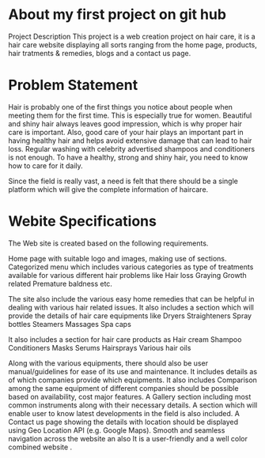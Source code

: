 # About my first project on git hub
Project Description
This project is a web creation project on hair care, it is a hair care website displaying all sorts ranging from the home page, products, hair tratments & remedies, blogs and a contact us page. 

# Problem Statement
Hair is probably one of the first things you notice about people when meeting them for the first time. This is especially true for women. Beautiful and shiny hair always leaves good impression, which is why proper hair care is important. Also, good care of your hair plays an important part in having healthy hair and helps avoid extensive damage that can lead to hair loss. Regular washing with celebrity advertised shampoos and conditioners is not enough. To have a healthy, strong and shiny hair, you need to know how to care for it daily.

Since the field is really vast, a need is felt that there should be a single platform which will give the complete information of haircare.

# Webite Specifications
The Web site is created based on the following requirements.

Home page with suitable logo and images, making use of sections.
Categorized menu which includes various categories as type of treatments available for various different hair problems like 
Hair loss
Graying
Growth related
Premature baldness etc.

The site also include the various easy home remedies that can be helpful in dealing with various hair related issues.
It also includes a section which will provide the details of hair care equipments like
Dryers
Straighteners
Spray bottles
Steamers
Massages
Spa caps
		
It also includes a section for hair care products as
Hair cream
Shampoo
Conditioners
Masks
Serums
Hairsprays
Various hair oils

Along with the various equipments, there should also be user manual/guidelines for ease of its use and maintenance. It includes details as of which companies provide which equipments. It also includes Comparison among the same equipment of different companies should  be possible based on availability, cost major features. A Gallery section including most common instruments along with their necessary details. A section which will enable user to know latest developments in the field is also included. A Contact us page showing the  details with location should be displayed using Geo Location API (e.g. Google Maps).
Smooth and seamless navigation across the website an also It is a user-friendly and a well color combined website .

